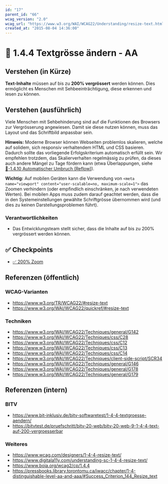 ```yaml
---
id: "17"
parent_id: "66"
wcag_version: "2.0"
wcag_url: "https://www.w3.org/WAI/WCAG22/Understanding/resize-text.html"
created_at: "2015-08-04 14:36:00"
---
```


# 📜 1.4.4 Textgrösse ändern - AA

## Verstehen (in Kürze)

**Text-Inhalte** müssen auf bis zu **200% vergrössert** werden können. Dies ermöglicht es Menschen mit Sehbeeinträchtigung, diese erkennen und lesen zu können.

## Verstehen (ausführlich)

Viele Menschen mit Sehbehinderung sind auf die Funktionen des Browsers zur Vergrösserung angewiesen. Damit sie diese nutzen können, muss das Layout und das Schriftbild anpassbar sein.

**Hinweis:** Moderne Browser können Webseiten problemlos skalieren, welche auf solidem, sich responsiv verhaltendem HTML und CSS basieren. Dadurch sollte das vorliegende Erfolgskriterium automatisch erfüllt sein. Wir empfehlen trotzdem, das Skalierverhalten regelmässig zu prüfen, da dieses auch andere Mängel zu Tage fördern kann (etwa Überlappungen, siehe [📜-1.4.10 Automatischer Umbruch (Reflow)](/de/wcag/1.4.10-automatischer-umbruch-reflow)).

**Wichtig:** Auf mobilen Geräten kann die Verwendung von `<meta name="viewport" content="user-scalable=no, maximum-scale=1">` das Zoomen verhindern (oder empfindlich einschränken, je nach verwendeten Werten). Bei mobilen Apps muss zudem darauf geachtet werden, dass die in den Systemeinstellungen gewählte Schriftgrösse übernommen wird (und dies zu keinen Darstellungsproblemen führt).

### Verantwortlichkeiten

- Das Entwicklungsteam stellt sicher, dass die Inhalte auf bis zu 200% vergrössert werden können.

## ✅ Checkpoints

- [✅ 200% Zoom](200-zoom)

## Referenzen (öffentlich)

### WCAG-Varianten
- <https://www.w3.org/TR/WCAG22/#resize-text>
- <https://www.w3.org/WAI/WCAG22/quickref/#resize-text>

### Techniken
- <https://www.w3.org/WAI/WCAG22/Techniques/general/G142>
- <https://www.w3.org/WAI/WCAG22/Techniques/css/C28>
- <https://www.w3.org/WAI/WCAG22/Techniques/css/C12>
- <https://www.w3.org/WAI/WCAG22/Techniques/css/C13>
- <https://www.w3.org/WAI/WCAG22/Techniques/css/C14>
- <https://www.w3.org/WAI/WCAG22/Techniques/client-side-script/SCR34>
- <https://www.w3.org/WAI/WCAG22/Techniques/general/G146>
- <https://www.w3.org/WAI/WCAG22/Techniques/general/G178>
- <https://www.w3.org/WAI/WCAG22/Techniques/general/G179>

## Referenzen (intern)

### BITV
- <https://www.bit-inklusiv.de/bitv-softwaretest/1-4-4-textgroesse-aendern/>
- <https://bitvtest.de/pruefschritt/bitv-20-web/bitv-20-web-9-1-4-4-text-auf-200-vergroesserbar>

### Weiteres
- <https://www.wcag.com/designers/1-4-4-resize-text/>
- <https://www.digitala11y.com/understanding-sc-1-4-4-resize-text/>
- <https://www.boia.org/wcag2/cp/1.4.4>
- <https://pressbooks.library.torontomu.ca/iwacc/chapter/1-4-distinguishable-level-aa-and-aaa/#Success_Criterion_144_Resize_text>
